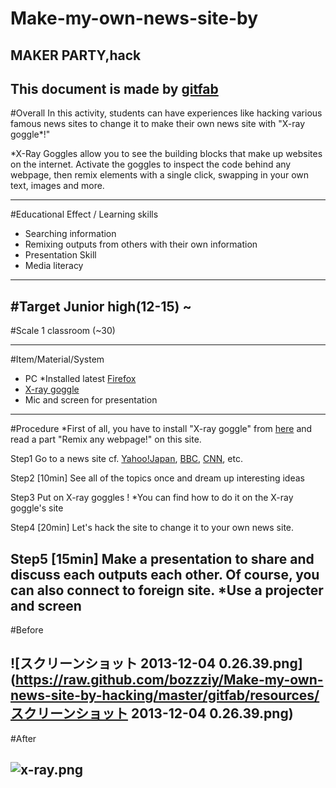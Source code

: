 # Make-my-own-news-site-by
## MAKER PARTY,hack
This document is made by [gitfab](http://gitfab.org)
---
#Overall
In this activity, students can have experiences like hacking various famous news sites to change it to make their own news site with "X-ray goggle*!"

*X-Ray Goggles allow you to see the building blocks that make up websites on the internet. Activate the goggles to inspect the code behind any webpage, then remix elements with a single click, swapping in your own text, images and more.

---
#Educational Effect / Learning skills
* Searching information
* Remixing outputs from others with their own information 
* Presentation Skill
* Media literacy

---
#Target
Junior high(12-15) ~
---
#Scale
1 classroom (~30)

---
#Item/Material/System
* PC *Installed latest [Firefox](http://www.mozilla.org/en-US/firefox/)
* [X-ray goggle](https://goggles.webmaker.org/en-US)
* Mic and screen for presentation
---
#Procedure
*First of all, you have to install "X-ray goggle" from [here](https://goggles.webmaker.org/en-US) and read a part "Remix any webpage!" on this site.



Step1
Go to a news site
cf. [Yahoo!Japan](http://www.yahoo.co.jp/), [BBC](http://www.bbc.co.uk/), [CNN](http://www.cnn.co.jp/), etc.


Step2  [10min]
See all of the topics once and dream up interesting ideas


Step3
Put on X-ray goggles !
*You can find how to do it on the X-ray goggle's site

Step4  [20min]
Let's hack the site to change it to your own news site.

Step5  [15min]
Make a presentation to share and discuss each outputs each other.
Of course, you can also connect to foreign site.
*Use a projecter and screen
---
#Before

![スクリーンショット 2013-12-04 0.26.39.png](https://raw.github.com/bozzziy/Make-my-own-news-site-by-hacking/master/gitfab/resources/スクリーンショット 2013-12-04 0.26.39.png)
---
#After


![x-ray.png](https://raw.github.com/bozzziy/Make-my-own-news-site-by-hacking/master/gitfab/resources/x-ray.png)
---

